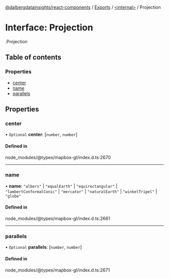 [@dalbergdatainsights/react-components](../README.md) / [Exports](../modules.md) / [<internal\>](../modules/internal_.md) / Projection

# Interface: Projection

[<internal>](../modules/internal_.md).Projection

## Table of contents

### Properties

- [center](internal_.Projection.md#center)
- [name](internal_.Projection.md#name)
- [parallels](internal_.Projection.md#parallels)

## Properties

### center

• `Optional` **center**: [`number`, `number`]

#### Defined in

node_modules/@types/mapbox-gl/index.d.ts:2670

___

### name

• **name**: ``"albers"`` \| ``"equalEarth"`` \| ``"equirectangular"`` \| ``"lambertConformalConic"`` \| ``"mercator"`` \| ``"naturalEarth"`` \| ``"winkelTripel"`` \| ``"globe"``

#### Defined in

node_modules/@types/mapbox-gl/index.d.ts:2661

___

### parallels

• `Optional` **parallels**: [`number`, `number`]

#### Defined in

node_modules/@types/mapbox-gl/index.d.ts:2671
